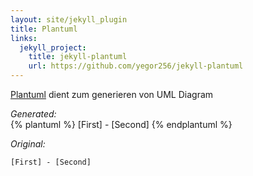 ```yaml
---
layout: site/jekyll_plugin
title: Plantuml
links:
  jekyll_project:
    title: jekyll-plantuml
    url: https://github.com/yegor256/jekyll-plantuml
---
```


[Plantuml][plantuml] dient zum generieren von UML Diagram

<!--more-->


*Generated:*   
{% plantuml %}
[First] - [Second]
{% endplantuml %}

*Original:*   

```
[First] - [Second]
```

[plantuml]: {{site.data.links['plantuml'].url}}
